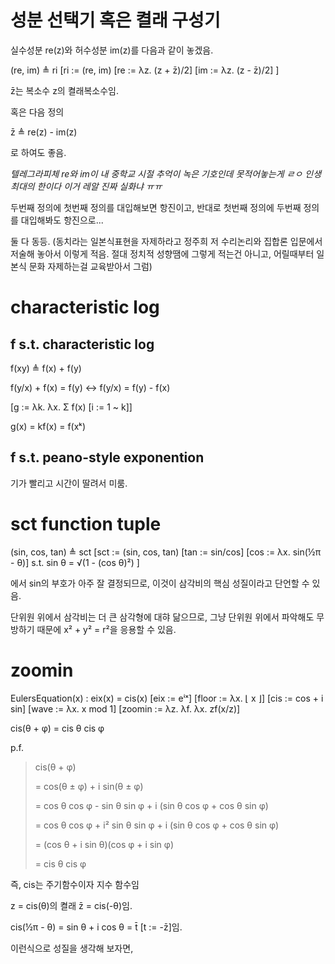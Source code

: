 # 성분 선택기 혹은 켤래 구성기

실수성분 re(z)와 허수성분 im(z)를 다음과 같이 놓겠음.

(re, im) ≜ ri
[ri := (re, im)
  [re := λz. (z + z̄)/2]
  [im := λz. (z - z̄)/2]
]

z̄는 복소수 z의 켤래복소수임.

혹은 다음 정의

z̄ ≜ re(z) - im(z)

로 하여도 좋음.

*텔레그라피체 re와 im이 내 중학교 시절 추억이 녹은 기호인데 못적어놓는게 ㄹㅇ 인생 최대의 한이다 이거 레알 진짜 실화냐 ㅠㅠ*

두번째 정의에 첫번째 정의를 대입해보면 항진이고, 반대로 첫번째 정의에 두번째 정의를 대입해봐도 항진으로...

둘 다 동등. (동치라는 일본식표현을 자제하라고 정주희 저 수리논리와 집합론 입문에서 저술해 놓아서 이렇게 적음. 절대 정치적 성향땜에 그렇게 적는건 아니고, 어릴때부터 일본식 문화 자제하는걸 교육받아서 그럼)

# characteristic log

## f s.t. characteristic log

f(xy) ≜ f(x) + f(y)

f(y/x) + f(x) = f(y) ↔ f(y/x) = f(y) - f(x)

[g := λk. λx. Σ f(x) [i := 1 ~ k]]

g(x) = kf(x) = f(xᵏ)

## f s.t. peano-style exponention

기가 빨리고 시간이 딸려서 미룸.

# sct function tuple

(sin, cos, tan) ≜ sct
[sct := (sin, cos, tan)
  [tan := sin/cos]
  [cos := λx. sin(½π - θ)]
  s.t.
    sin θ = √(1 - (cos θ)²)
]

에서 sin의 부호가 아주 잘 결정되므로,
이것이 삼각비의 핵심 성질이라고 단언할 수 있음.

단위원 위에서 삼각비는 더 큰 삼각형에 대햐 닮으므로, 그냥 단위원 위에서 파악해도 무방하기 때문에 x² + y² = r²을 응용할 수 있음.

# zoomin

EulersEquation(x) : eix(x) = cis(x)
[eix := eⁱˣ]
[floor := λx. ⌊ x ⌋]
[cis := cos + i sin]
[wave := λx. x mod 1]
[zoomin := λz. λf. λx. zf(x/z)]


cis(θ + φ) = cis θ cis φ

p.f.

> cis(θ + φ)
> 
>  = cos(θ ± φ) + i sin(θ ± φ)
> 
>  = cos θ cos φ - sin θ sin φ + i (sin θ cos φ + cos θ sin φ)
> 
>  = cos θ cos φ + i² sin θ sin φ + i (sin θ cos φ + cos θ sin φ)
> 
>  = (cos θ + i sin θ)(cos φ + i sin φ)
> 
>  = cis θ cis φ

즉, cis는 주기함수이자 지수 함수임

z = cis(θ)의 켤래 z̄ = cis(-θ)임.

cis(½π - θ) = sin θ + i cos θ = t̄ [t := -z̄]임.

이런식으로 성질을 생각해 보자면,
